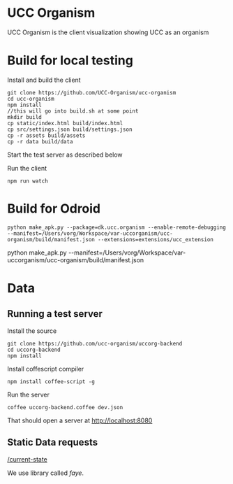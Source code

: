 # UCC Organism

UCC Organism is the client visualization showing UCC as an organism

# Build for local testing

Install and build the client
```
git clone https://github.com/UCC-Organism/ucc-organism
cd ucc-organism
npm install
//this will go into build.sh at some point
mkdir build
cp static/index.html build/index.html
cp src/settings.json build/settings.json
cp -r assets build/assets
cp -r data build/data
```

Start the test server as described below

Run the client
```
npm run watch
```

# Build for Odroid

```
python make_apk.py --package=dk.ucc.organism --enable-remote-debugging --manifest=/Users/vorg/Workspace/var-uccorganism/ucc-organism/build/manifest.json --extensions=extensions/ucc_extension
```

python make_apk.py --manifest=/Users/vorg/Workspace/var-uccorganism/ucc-organism/build/manifest.json

# Data

## Running a test server

Install the source

```
git clone https://github.com/ucc-organism/uccorg-backend
cd uccorg-backend
npm install
```

Install coffescript compiler

`npm install coffee-script -g`

Run the server

`coffee uccorg-backend.coffee dev.json`

That should open a server at [http://localhost:8080]()

## Static Data requests

[/current-state](http://localhost:8080/current-state)


We use library called *faye*.